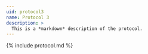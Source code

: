 ```yaml
---
uid: protocol3
name: Protocol 3
description: >
  This is a *markdown* description of the protocol.
---
```


{% include protocol.md %}
